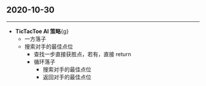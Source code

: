 ## 2020-10-30
---

- **TicTacToe AI 策略**{g}
  - 一方落子
  * 搜索对手的最佳点位
    - 查找一步直接获胜点，若有，直接 return
    * 循环落子
      - 搜索对手的最佳点位
      - 返回对手的最佳点位
